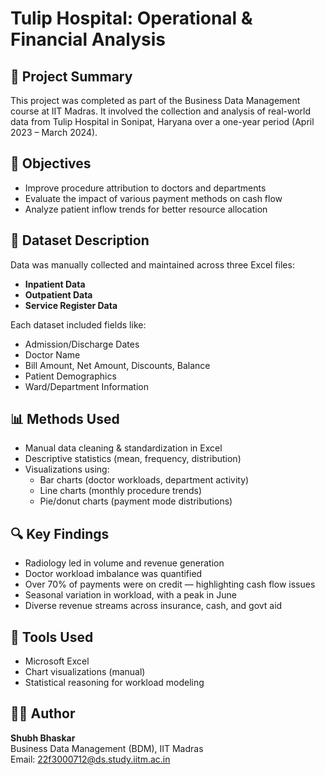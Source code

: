 # Tulip Hospital: Operational & Financial Analysis

## 📘 Project Summary
This project was completed as part of the Business Data Management course at IIT Madras. It involved the collection and analysis of real-world data from Tulip Hospital in Sonipat, Haryana over a one-year period (April 2023 – March 2024).

## 🎯 Objectives
- Improve procedure attribution to doctors and departments
- Evaluate the impact of various payment methods on cash flow
- Analyze patient inflow trends for better resource allocation

## 🧾 Dataset Description
Data was manually collected and maintained across three Excel files:
- **Inpatient Data**
- **Outpatient Data**
- **Service Register Data**

Each dataset included fields like:
- Admission/Discharge Dates
- Doctor Name
- Bill Amount, Net Amount, Discounts, Balance
- Patient Demographics
- Ward/Department Information

## 📊 Methods Used
- Manual data cleaning & standardization in Excel
- Descriptive statistics (mean, frequency, distribution)
- Visualizations using:
  - Bar charts (doctor workloads, department activity)
  - Line charts (monthly procedure trends)
  - Pie/donut charts (payment mode distributions)

## 🔍 Key Findings
- Radiology led in volume and revenue generation
- Doctor workload imbalance was quantified
- Over 70% of payments were on credit — highlighting cash flow issues
- Seasonal variation in workload, with a peak in June
- Diverse revenue streams across insurance, cash, and govt aid

## 📌 Tools Used
- Microsoft Excel
- Chart visualizations (manual)
- Statistical reasoning for workload modeling

## 👨‍⚕️ Author
**Shubh Bhaskar**  
Business Data Management (BDM), IIT Madras  
Email: 22f3000712@ds.study.iitm.ac.in
